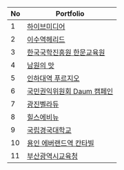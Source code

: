 
| No | Portfolio |
| ------------ | ------------- |
| 1 | <a href="https://github.com/eekfrl/hiveMedia/tree/master/hiveMedia-portfolio"> 하이브미디어 </a>  |
| 2 | <a href="https://github.com/eekfrl/hiveMedia/tree/master/isuhelead"> 이수역헤리드 </a>  |
| 3 | <a href="https://github.com/eekfrl/hiveMedia/tree/master/hanmun"> 한국국학진흥원 한문교육원 </a>  |
| 4 | <a href="https://github.com/eekfrl/hiveMedia/tree/master/namwon"> 남원의 맛 </a>  |
| 5 | <a href="https://github.com/eekfrl/hiveMedia/tree/master/InhaUniversityStationPrugio"> 인하대역 푸르지오 </a>  |
| 6 | <a href="https://github.com/eekfrl/hiveMedia/tree/master/correct-report"> 국민권익위원회 Daum 캠페인 </a>  |
| 7 | <a href="https://github.com/eekfrl/hiveMedia/tree/master/GwangjinBellaDue"> 광진벨라듀 </a>  |
| 8 | <a href="https://github.com/eekfrl/hiveMedia/tree/master/hillstate"> 힐스에비뉴 </a>  |
| 9 | <a href="https://github.com/eekfrl/hiveMedia/tree/master/Gyeongguk University"> 국립경국대학교 </a>  |
| 10 | <a href="https://github.com/eekfrl/hiveMedia/tree/master/yi-cantavill"> 용인 에버랜드역 칸타빌 </a>  |
| 11 | <a href="https://github.com/eekfrl/hiveMedia/tree/master/BusanDu"> 부산광역시교육청 </a>  |
